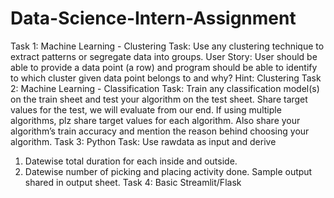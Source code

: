 # Data-Science-Intern-Assignment

Task 1: Machine Learning - Clustering
Task: Use any clustering technique to extract patterns or segregate data into groups.
User Story: User should be able to provide a data point (a row) and program should be able to identify
to which cluster given data point belongs to and why?
Hint: Clustering
Task 2: Machine Learning - Classification
Task: Train any classification model(s) on the train sheet and test your algorithm on the test sheet.
Share target values for the test, we will evaluate from our end.
If using multiple algorithms, plz share target values for each algorithm.
Also share your algorithm’s train accuracy and mention the reason behind choosing your algorithm.
Task 3: Python
Task: Use rawdata as input and derive
1. Datewise total duration for each inside and outside.
2. Datewise number of picking and placing activity done.
Sample output shared in output sheet.
Task 4: Basic Streamlit/Flask

